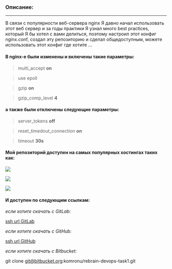 ### Описание:
-------------------------------------------------------------------

В связи с популярности веб-сервера nginx Я давно начал использовать
этот веб сервер и за годы практики Я узнал много best practices, 
который Я бы хотел с вами делиться, поэтому настроил этот конфиг
nginx.conf, создал эту репозиторию и сделал общедоступным, можете
использовать этот конфиг где хотите ...

#### В nginx-e были изменены и включены такие параметры:

> multi_accept **on**

> use epoll

> gzip **on**

> gzip_comp_level **4**

#### а также были отключены следующие параметры:

> server_tokens **off**

> reset_timedout_connection **on**

> timeout **30s**

#### Мой репозиторий доступен на самых популярных хостингах таких как:

![](https://www.vectorlogo.zone/logos/gitlab/gitlab-icon.svg)

![](https://cdn.iconscout.com/icon/free/png-64/github-170-1175028.png)

![](https://cdn.iconscout.com/icon/free/png-64/bitbucket-3628654-3029879.png)


#### И доступен по следующим ссылкам:

*если хотите скачать с GitLab:*

[ssh url GitLab](git@gitlab.rebrainme.com:devops_users_repos/2422/rebrain-devops-task1.git)

*если хотите скачать с GitHub:*

[ssh url GitHub](git@github.com:komronu/rebrain-devops-task1.git)

*если хотите скачать с Bitbucket:*

git clone git@bitbucket.org:komronu/rebrain-devops-task1.git


